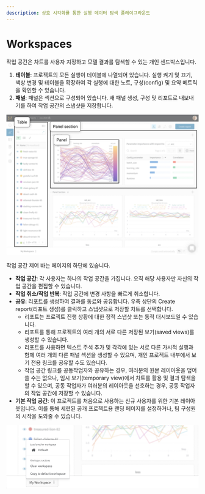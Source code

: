 ```yaml
---
description: 상호 시각화를 통한 실행 데이터 탐색 플레이그라운드
---
```


# Workspaces

작업 공간은 차트를 사용자 지정하고 모델 결과를 탐색할 수 있는 개인 샌드박스입니다.

1. **테이블**: 프로젝트의 모든 실행이 테이블에 나열되어 있습니다. 실행 켜기 및 끄기, 색상 변경 및 테이블을 확장하여 각 실행에 대한 노트, 구성\(config\) 및 요약 메트릭을 확인할 수 있습니다.
2. **패널**: 패널은 섹션으로 구성되어 있습니다. 새 패널 생성, 구성 및 리포트로 내보내기를 하여 작업 공간의 스냅샷을 저장합니다.

![](../../.gitbook/assets/workspace-table-and-panels.png)



 작업 공간 제어 바는 페이지의 하단에 있습니다.

* **작업 공간**: 각 사용자는 하나의 작업 공간을 가집니다. 오직 해당 사용자만 자신의 작업 공간을 편집할 수 있습니다.
* **작업 취소/작업 반복**: 작업 공간에 변경 사항을 빠르게 취소합니다.
* **공유**: 리포트를 생성하여 결과를 동료와 공유합니다. 우측 상단의 Create report\(리포트 생성\)를 클릭하고 스냅샷으로 저장할 차트를 선택합니다.
  * 리포트는 프로젝트 진행 상황에 대한 정적 스냅샷 또는 동적 대시보드일 수 있습니다.
  * 리포트를 통해 프로젝트의 여러 개의 서로 다른 저장된 보기\(saved views\)를 생성할 수 있습니다.
  * 리포트를 사용하면 텍스트 주석 추가 및 각각에 있는 서로 다른 가시적 실행과 함께 여러 개의 다른 패널 섹션을 생성할 수 있으며, 개인 프로젝트 내부에서 보기 전용 링크를 공유할 수도 있습니다.
  * 작업 공간 링크를 공동작업자와 공유하는 경우, 여러분의 원본 레이아웃을 덮어쓸 수는 없으나, 임시 보기\(temporary view\)에서 차트를 활용 및 결과 탐색을 할 수 있으며, 공동 작업자가 여러분의 레이아웃을 선호하는 경우, 공동 작업자의 작업 공간에 저장할 수 있습니다.
* **기본 작업 공간**: 이 프로젝트를 처음으로 사용하는 신규 사용자를 위한 기본 레이아웃입니다. 이를 통해 세련된 공개 프로젝트용 랜딩 페이지를 설정하거나, 팀 구성원의 시작을 도와줄 수 있습니다.

![](../../.gitbook/assets/workspace-bar2.png)



